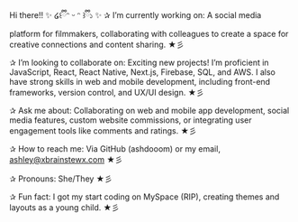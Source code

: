 Hi there!! ✨ ໒꒰ྀིᵔ ᵕ ᵔ ꒱ྀི১ ✨
✰ I’m currently working on: A social media platform for filmmakers, collaborating with colleagues to create a space for creative connections and content sharing. ★彡

✰ I’m looking to collaborate on: Exciting new projects! I’m proficient in JavaScript, React, React Native, Next.js, Firebase, SQL, and AWS. I also have strong skills in web and mobile development, including front-end frameworks, version control, and UX/UI design. ★彡

✰ Ask me about: Collaborating on web and mobile app development, social media features, custom website commissions, or integrating user engagement tools like comments and ratings. ★彡

✰ How to reach me: Via GitHub (ashdooom) or my email, ashley@xbrainstewx.com ★彡

✰ Pronouns: She/They ★彡

✰ Fun fact: I got my start coding on MySpace (RIP), creating themes and layouts as a young child. ★彡
